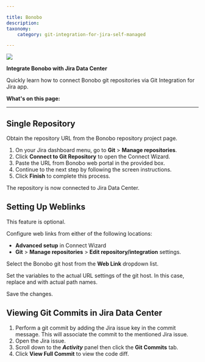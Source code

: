 ```yaml
---

title: Bonobo
description:
taxonomy:
    category: git-integration-for-jira-self-managed

---
```

![](https://bigbrassband.com/confluence/images/bonobo-banner-logo.png)

**Integrate Bonobo with Jira Data Center**



Quickly learn how to connect Bonobo git repositories via Git Integration for Jira app.

**What's on this page:**



* * *

## **Single Repository**

Obtain the repository URL from the Bonobo repository project page.

1.  On your Jira dashboard menu, go to **Git** > **Manage repositories**.
2.  Click **Connect to Git Repository** to open the Connect Wizard.
3.  Paste the URL from Bonobo web portal in the provided box.
4.  Continue to the next step by following the screen instructions.
5.  Click **Finish** to complete this process. 

The repository is now connected to Jira Data Center.



## **Setting Up Weblinks**

This feature is optional.

Configure web links from either of the following locations:

*   **Advanced setup** in Connect Wizard
*   **Git** > **Manage repositories** > **Edit repository/integration** settings.

Select the Bonobo git host from the **Web Link** dropdown list.

Set the variables to the actual URL settings of the git host. In this case, replace **<host>** and **<project>** with actual path names.

Save the changes.



## **Viewing Git Commits in Jira Data Center**

1.  Perform a git commit by adding the Jira issue key in the commit message. This will associate the commit to the mentioned Jira issue.
2.  Open the Jira issue.
3.  Scroll down to the **_Activity_** panel then click the **Git Commits** tab.
4.  Click **View Full Commit** to view the code diff.

